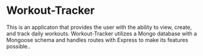 # Workout-Tracker
This is an applicaton that provides the user with the ability to view, create, and track daily workouts. Workout-Tracker utilizes a Mongo database with a Mongoose schema and handles routes with Express to make its features possible..
